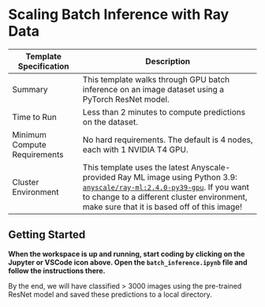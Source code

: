 # Scaling Batch Inference with Ray Data

| Template Specification | Description |
| ---------------------- | ----------- |
| Summary | This template walks through GPU batch inference on an image dataset using a PyTorch ResNet model. |
| Time to Run | Less than 2 minutes to compute predictions on the dataset. |
| Minimum Compute Requirements | No hard requirements. The default is 4 nodes, each with 1 NVIDIA T4 GPU. |
| Cluster Environment | This template uses the latest Anyscale-provided Ray ML image using Python 3.9: [`anyscale/ray-ml:2.4.0-py39-gpu`](https://docs.anyscale.com/reference/base-images/ray-240/py39#ray-ml-2-4-0-py39). If you want to change to a different cluster environment, make sure that it is based off of this image! |

## Getting Started

**When the workspace is up and running, start coding by clicking on the Jupyter or VSCode icon above. Open the `batch_inference.ipynb` file and follow the instructions there.**

By the end, we will have classified > 3000 images using the pre-trained ResNet model and saved these predictions to a local directory.
